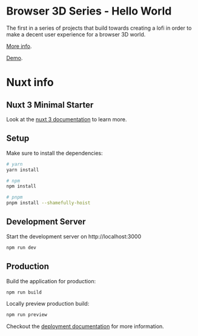 # Browser 3D Series - Hello World

The first in a series of projects that build towards creating a lofi in order to make a decent user experience for a browser 3D world.

[More info](https://www.javascript.best/posts/browser-3d-series/hello-world).

[Demo](https://javascriptxbest.github.io/browser-3d-series/hello-world/).


# Nuxt info

## Nuxt 3 Minimal Starter

Look at the [nuxt 3 documentation](https://v3.nuxtjs.org) to learn more.

## Setup

Make sure to install the dependencies:

```bash
# yarn
yarn install

# npm
npm install

# pnpm
pnpm install --shamefully-hoist
```

## Development Server

Start the development server on http://localhost:3000

```bash
npm run dev
```

## Production

Build the application for production:

```bash
npm run build
```

Locally preview production build:

```bash
npm run preview
```

Checkout the [deployment documentation](https://v3.nuxtjs.org/guide/deploy/presets) for more information.
